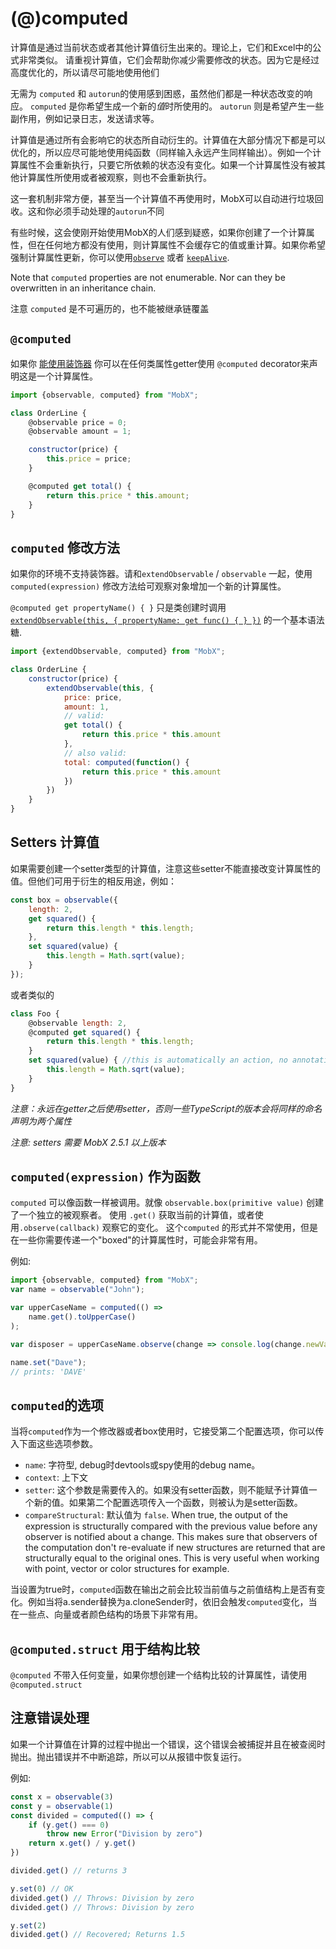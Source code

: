 # (@)computed


计算值是通过当前状态或者其他计算值衍生出来的。理论上，它们和Excel中的公式非常类似。
请重视计算值，它们会帮助你减少需要修改的状态。因为它是经过高度优化的，所以请尽可能地使用他们

无需为 `computed` 和 `autorun`的使用感到困惑，虽然他们都是一种状态改变的响应。
`computed` 是你希望生成一个新的*值*时所使用的。
`autorun` 则是希望产生一些副作用，例如记录日志，发送请求等。

计算值是通过所有会影响它的状态所自动衍生的。计算值在大部分情况下都是可以优化的，所以应尽可能地使用纯函数（同样输入永远产生同样输出）。例如一个计算属性不会重新执行，只要它所依赖的状态没有变化。如果一个计算属性没有被其他计算属性所使用或者被观察，则也不会重新执行。

这一套机制非常方便，甚至当一个计算值不再使用时，MobX可以自动进行垃圾回收。这和你必须手动处理的`autorun`不同

有些时候，这会使刚开始使用MobX的人们感到疑惑，如果你创建了一个计算属性，但在任何地方都没有使用，则计算属性不会缓存它的值或重计算。如果你希望强制计算属性更新，你可以使用[`observe`](observe.md) 或者 [`keepAlive`](https://github.com/MobXjs/MobX-utils#keepalive).

Note that `computed` properties are not enumerable. Nor can they be overwritten in an inheritance chain.

注意 `computed` 是不可遍历的，也不能被继承链覆盖

## `@computed`

如果你 [能使用装饰器](../best/decorators.md) 你可以在任何类属性getter使用 `@computed` decorator来声明这是一个计算属性。

```javascript
import {observable, computed} from "MobX";

class OrderLine {
    @observable price = 0;
    @observable amount = 1;

    constructor(price) {
        this.price = price;
    }

    @computed get total() {
        return this.price * this.amount;
    }
}
```

## `computed` 修改方法

如果你的环境不支持装饰器。请和`extendObservable` / `observable` 一起，使用`computed(expression)` 修改方法给可观察对象增加一个新的计算属性。

`@computed get propertyName() { }` 只是类创建时调用 [`extendObservable(this, { propertyName: get func() { } })`](extend-observable.md) 的一个基本语法糖.

```javascript
import {extendObservable, computed} from "MobX";

class OrderLine {
    constructor(price) {
        extendObservable(this, {
            price: price,
            amount: 1,
            // valid:
            get total() {
                return this.price * this.amount
            },
            // also valid:
            total: computed(function() {
                return this.price * this.amount
            })
        })
    }
}
```

## Setters 计算值

如果需要创建一个setter类型的计算值，注意这些setter不能直接改变计算属性的值。但他们可用于衍生的相反用途，例如：

```javascript
const box = observable({
    length: 2,
    get squared() {
        return this.length * this.length;
    },
    set squared(value) {
        this.length = Math.sqrt(value);
    }
});
```

或者类似的

```javascript
class Foo {
    @observable length: 2,
    @computed get squared() {
        return this.length * this.length;
    }
    set squared(value) { //this is automatically an action, no annotation necessary
        this.length = Math.sqrt(value);
    }
}
```

_注意：永远在getter之后使用setter，否则一些TypeScript的版本会将同样的命名声明为两个属性_

_注意: setters 需要 MobX 2.5.1 以上版本_

## `computed(expression)` 作为函数


`computed` 可以像函数一样被调用。就像 `observable.box(primitive value)` 创建了一个独立的被观察者。
使用 `.get()` 获取当前的计算值，或者使用`.observe(callback)` 观察它的变化。
这个`computed` 的形式并不常使用，但是在一些你需要传递一个"boxed"的计算属性时，可能会非常有用。

例如:

```javascript
import {observable, computed} from "MobX";
var name = observable("John");

var upperCaseName = computed(() =>
	name.get().toUpperCase()
);

var disposer = upperCaseName.observe(change => console.log(change.newValue));

name.set("Dave");
// prints: 'DAVE'
```

## `computed`的选项
当将`computed`作为一个修改器或者box使用时，它接受第二个配置选项，你可以传入下面这些选项参数。

* `name`: 字符型, debug时devtools或spy使用的debug name。
* `context`: 上下文
* `setter`: 这个参数是需要传入的。如果没有setter函数，则不能赋予计算值一个新的值。如果第二个配置选项传入一个函数，则被认为是setter函数。
* `compareStructural`: 默认值为 `false`. When true, the output of the expression is structurally compared with the previous value before any observer is notified about a change. This makes sure that observers of the computation don't re-evaluate if new structures are returned that are structurally equal to the original ones. This is very useful when working with point, vector or color structures for example.

当设置为true时，`computed`函数在输出之前会比较当前值与之前值结构上是否有变化。例如当将a.sender替换为a.cloneSender时，依旧会触发`computed`变化，当在一些点、向量或者颜色结构的场景下非常有用。

## `@computed.struct` 用于结构比较

`@computed` 不带入任何变量，如果你想创建一个结构比较的计算属性，请使用`@computed.struct`


## 注意错误处理
如果一个计算值在计算的过程中抛出一个错误，这个错误会被捕捉并且在被查阅时抛出。抛出错误并不中断追踪，所以可以从报错中恢复运行。

例如:

```javascript
const x = observable(3)
const y = observable(1)
const divided = computed(() => {
    if (y.get() === 0)
        throw new Error("Division by zero")
    return x.get() / y.get()
})

divided.get() // returns 3

y.set(0) // OK
divided.get() // Throws: Division by zero
divided.get() // Throws: Division by zero

y.set(2)
divided.get() // Recovered; Returns 1.5
```
